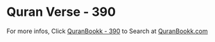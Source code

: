 # Quran Verse - 390 

For more infos, Click [QuranBookk - 390](https://www.quranbookk.com/quran/search?q=390) to Search at [QuranBookk.com](http://quranbookk.com/)